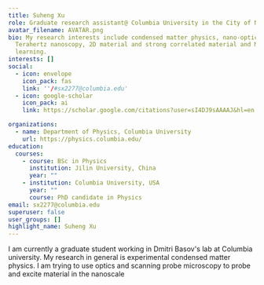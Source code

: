 ```yaml
---
title: Suheng Xu
role: Graduate research assistant@ Columbia University in the City of New York
avatar_filename: AVATAR.png
bio: My research interests include condensed matter physics, nano-optics,
  Terahertz nanoscopy, 2D material and strong correlated material and Machine
  learning.
interests: []
social:
  - icon: envelope
    icon_pack: fas
    link: ''/#sx2277@columbia.edu'
  - icon: google-scholar 
    icon_pack: ai
    link: https://scholar.google.com/citations?user=sI4DJ9sAAAAJ&hl=en

organizations:
  - name: Department of Physics, Columbia University
    url: https://physics.columbia.edu/
education:
  courses:
    - course: BSc in Physics
      institution: Jilin University, China
      year: ""
    - institution: Columbia University, USA
      year: ""
      course: PhD candidate in Physics
email: sx2277@columbia.edu
superuser: false
user_groups: []
highlight_name: Suheng Xu
---
```

I am currently a graduate student working in Dmitri Basov's lab at Columbia university. My research in general is experimental condensed matter physics. I am trying to use optics and scanning probe microscopy to probe and excite material in the nanoscale